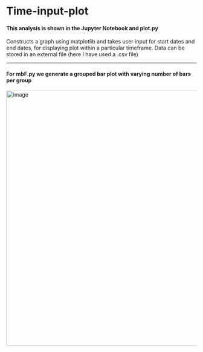 # Time-input-plot
#### This analysis is shown in the Jupyter Notebook and plot.py
Constructs a graph using matplotlib and takes user input for start dates and end dates, for displaying plot within a particular timeframe.
Data can be stored in an external file (here I have used a .csv file)
<hr>

#### For mbF.py we generate a grouped bar plot with varying number of bars per group 
<img width="676" alt="image" src="https://user-images.githubusercontent.com/83173038/171366634-752f811c-871f-4d1c-a4a3-368f3e42daa0.png">
